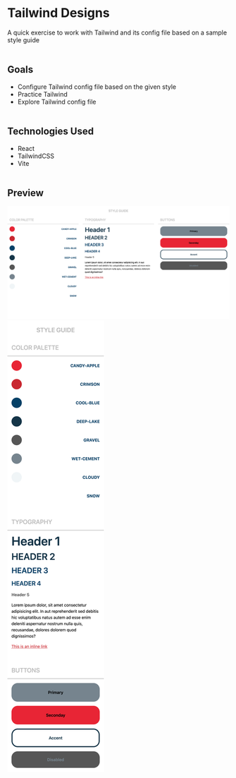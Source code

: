 # Tailwind Designs

A quick exercise to work with Tailwind and its config file based on a sample style guide
<br><br>

## Goals

- Configure Tailwind config file based on the given style
- Practice Tailwind
- Explore Tailwind config file
  <br><br>

## Technologies Used

- React
- TailwindCSS
- Vite
  <br><br>

## Preview

![style guide reference](./public//images/style-guide-desktop.png)
![style guide reference](./public//images/style-guide-mobile.png)
